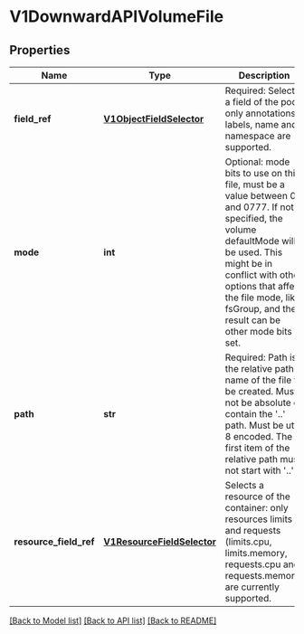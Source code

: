 # V1DownwardAPIVolumeFile

## Properties
Name | Type | Description | Notes
------------ | ------------- | ------------- | -------------
**field_ref** | [**V1ObjectFieldSelector**](V1ObjectFieldSelector.md) | Required: Selects a field of the pod: only annotations, labels, name and namespace are supported. | [optional] 
**mode** | **int** | Optional: mode bits to use on this file, must be a value between 0 and 0777. If not specified, the volume defaultMode will be used. This might be in conflict with other options that affect the file mode, like fsGroup, and the result can be other mode bits set. | [optional] 
**path** | **str** | Required: Path is  the relative path name of the file to be created. Must not be absolute or contain the &#39;..&#39; path. Must be utf-8 encoded. The first item of the relative path must not start with &#39;..&#39; | 
**resource_field_ref** | [**V1ResourceFieldSelector**](V1ResourceFieldSelector.md) | Selects a resource of the container: only resources limits and requests (limits.cpu, limits.memory, requests.cpu and requests.memory) are currently supported. | [optional] 

[[Back to Model list]](../README.md#documentation-for-models) [[Back to API list]](../README.md#documentation-for-api-endpoints) [[Back to README]](../README.md)


